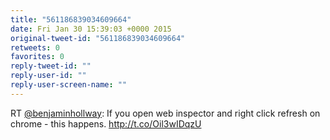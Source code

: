 ```yaml
---
title: "561186839034609664"
date: Fri Jan 30 15:39:03 +0000 2015
original-tweet-id: "561186839034609664"
retweets: 0
favorites: 0
reply-tweet-id: ""
reply-user-id: ""
reply-user-screen-name: ""
---
```

RT <a href="https://twitter.com/benjaminhollway">@benjaminhollway</a>: If you open web inspector and right click refresh on chrome - this happens. http://t.co/Oil3wIDqzU
